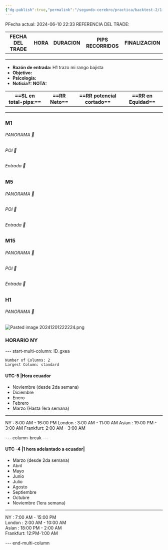 ```yaml
---
{"dg-publish":true,"permalink":"/segundo-cerebro/practica/backtest-2/1-lol/","tags":["gardenEntry"]}
---
```


PFecha actual: 2024-06-10  22:33 
REFERENCIA DEL TRADE:

| FECHA DEL TRADE | HORA | DURACION | PIPS RECORRIDOS | FINALIZACION |
| --------------- | ---- | -------- | --------------- | ------------ |
|                 |      |          |                 |              |
|                 |      |          |                 |              |
|                 |      |          |                 |              |

- **Razón de entrada:**
H1 trazo mi rango bajista 
- **Objetivo:**
- **Psicología:**  
- **Noticia?:** 
**NOTA:**

| ==SL en total-pips:== | ==RR  Neto== | ==RR potencial cortado== | ==RR en Equidad== |
| --------------------- | ------------ | ------------------------ | ----------------- |
|                       |              |                          |                   |
|                       |              |                          |                   |
|                       |              |                          |                   |

### M1
###### PANORAMA 📸

######  POI 📸 

######  Entrada 📸 

### M5
######  PANORAMA 📸 

######  POI 📸

###### Entrada 📸

### M15
######  PANORAMA 📸

######  POI 📸

######  Entrada 📸

### H1
######  PANORAMA 📸
![Pasted image 20241201222224.png](/img/user/%F0%9F%A7%A0segundo%20cerebro/%E2%9B%8F%EF%B8%8FPractica/Backtest%202/%F0%9F%AA%9Dadjuntos/Pasted%20image%2020241201222224.png)

### HORARIO NY
--- start-multi-column: ID_gxea
```column-settings
Number of Columns: 2
Largest Column: standard
```
#### UTC-5 |Hora ecuador
- Noviembre (desde 2da semana)
- Diciembre
- Enero
- Febrero
- Marzo (Hasta 1era semana)
-----------------
NY : 8:00 AM - 16:00 PM
London : 3:00 AM - 11:00 AM
Asían : 19:00 PM - 3:00 AM
Frankfurt: 2:00 AM - 3:00 AM

--- column-break ---
#### UTC -4 |1 hora adelantado a ecuador|
- Marzo (desde 2da semana)
- Abril 
- Mayo
- Junio
- Julio
- Agosto
- Septiembre
- Octubre
- Noviembre (1era semana)
-----------------
NY : 7:00 AM - 15:00 PM  
London : 2:00 AM - 10:00 AM  
Asían : 18:00 PM - 2:00 AM  
Frankfurt: 12:PM-1:00 AM

--- end-multi-column





